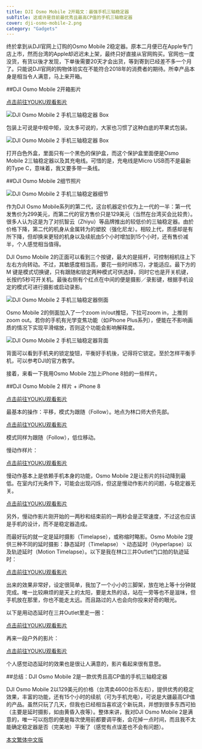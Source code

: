 ```yaml
---
title: DJI Osmo Mobile 2开箱文：最强手机三轴稳定器
subTitle: 这或许是目前最优秀且最高CP值的手机三轴稳定器
cover: dji-osmo-mobile-2.png
category: "Gadgets"
---
```

终於拿到从DJI官网上订购的Osmo Mobile 2稳定器。原本二月便已在Apple专门店上市，然而台湾的Apple却迟迟未上架，最终只好直接从官网购买。官网也一度没货，有货以後才发现，下单後需要20天才会出货，等到寄到已经差不多一个月了。只能说DJI官网的购物体验实在不能符合2018年的消费者的期待。所幸产品本身是相当令人满意，马上来开箱。
<!--more-->

##DJI Osmo Mobile 2开箱影片

[点击前往YOUKU观看影片](http://v.youku.com/v_show/id_XMzUxMTE4MTM3Mg==.html)

![DJI Osmo Mobile 2 手机三轴稳定器 Box](dji-osmo-mobile-2-gimbal.jpg)

包装上可说是中规中矩，没太多可说的，大家也习惯了这种白底的苹果式包装。


![DJI Osmo Mobile 2 手机三轴稳定器 Box](osmo-mobile-2-gimbal-box.png)

打开白色外盒，里面只有一个黑色的保护盒，而这个保护盒里面便是Osmo Mobile 2三轴稳定器以及其充电线。可惜的是，充电线是Micro USB而不是最新的Type C，意味着，我又要多带一条线。

##DJI Osmo Mobile 2细节照片

![DJI Osmo Mobile 2 手机三轴稳定器细节](dji-osmo-mobile-2-gimbal-front.jpg)

作为DJI Osmo Mobile系列的第二代，这台机器定价仅为上一代的一半：第一代发售价为299美元，而第二代的官方售价只是129美元（当然在台湾买会比较贵）。很多人认为这是为了对抗智云（Zhiyu）等品牌推出的较低价的三轴稳定器。由於价格下降，第二代的机身从金属转为的塑胶（强化尼龙）。相较上代，质感却是有所下降，但却换来更轻的机身以及续航由5个小时增加到15个小时，还有售价减半，个人感觉相当值得。

DJI Osmo Mobile 2的正面可以看到三个按键，最大的是摇杆，可控制相机往上下左右方向转动。不过，其敏感度相当高，要花一些时间练习，才能适应。最下方的 M 键是模式切换键，只有跟随和锁定两种模式可供选择，同时它也是开关机键，长按约5秒可开关机。最後右侧有个红点在中间的便是摄影／录影键，根据手机设定的模式可进行摄影或启动录影。

![DJI Osmo Mobile 2 手机三轴稳定器侧面](dji-osmo-mobile-2-gimbal-side.jpg)

Osmo Mobile 2的侧面加入了一个zoom in/out推钮，下拉可zoom in，上推则zoom out。若你的手机有光学变焦功能（如iPhone Plus系列），便能在不影响画质的情况下实现平滑缩放，否则这个功能会影响解释度。

![DJI Osmo Mobile 2 手机三轴稳定器背面](dji-osmo-mobile-2-gimbal-back.jpg)

背面可以看到手机夹的锁定旋钮，平衡好手机後，记得将它锁定。至於怎样平衡手机，可以参考DJI的官方教学。

接着，来看一下我用Osmo Mobile 2加上iPhone 8拍的一些样片。

##DJI Osmo Mobile 2 样片 + iPhone 8

[点击前往YOUKU观看影片](http://player.youku.com/embed/XMzUxMTE5MzA4OA==)

最基本的操作：平移，模式为跟随（Follow）。地点为林口师大侨先部。

[点击前往YOUKU观看影片](http://player.youku.com/embed/XMzUxMTIwMDYwMA==)

模式同样为跟随（Follow），低位移动。

慢动作样片：

[点击前往YOUKU观看影片](http://player.youku.com/embed/XMzUxMTIwMzI2OA==)

慢动作基本上是依赖手机本身的功能，Osmo Mobile 2是让影片的抖动降到最低。在室内灯光条件下，可能会出现闪烁，但这是慢动作影片的问题，与稳定器无关。

[点击前往YOUKU观看影片](http://player.youku.com/embed/XMzUxMTIxODgwNA==)

另外，慢动作影片刚开始的一两秒和结束前的一两秒会是正常速度，不过这也应该是手机的设计，而不是稳定器造成。

而最好玩的就一定是延时摄影（Timelapse），或称缩时略影。Osmo Mobile 2提供三种不同的延时摄影：静态延时（Timelapse）丶动态延时（Hyperlapse）以及轨迹延时（Motion Timelapse）。以下是我在林口三井Outlet门口拍的轨迹延时：

[点击前往YOUKU观看影片](http://player.youku.com/embed/XMzUxMTIyNDE1Ng==)

出来的效果非常好，设定很简单，我加了一个小小的三脚架，放在地上等十分钟就完成。唯一比较麻烦的是天上的太阳，要是太热的话，站在一旁等也不是滋味，但手机放在那里，你也不能走太远。而且路过的人也会向你投来好奇的眼光。

以下是用动态延时在三井Outlet里走一圈：

[点击前往YOUKU观看影片](http://player.youku.com/embed/XMzUxMTI1OTg2MA==)

再来一段户外的影片：

[点击前往YOUKU观看影片](http://player.youku.com/embed/XMzUxMTI1MDgzMg==)

个人感觉动态延时的效果也是很让人满意的，影片看起来很有意思。

##总结：DJI Osmo Mobile 2是一款优秀且高CP值的手机三轴稳定器

DJI Osmo Mobile 2以129美元的价格（台湾卖4600台币左右），提供优秀的稳定效果，丰富的功能，还有15个小时的续航（可为手机充电），可说是大疆最高CP值的产品。虽然只玩了几天，但我也已经相当喜欢这个新玩具，并想到很多东西可拍（主要是延时摄影，如由黄昏入夜等）。整体来讲，我对DJI Osmo Mobile 2是满意的，唯一可以抱怨的便是每次使用前都要调平衡，会花掉一点时间，而且我不太能确定稳定器是否（完美地）平衡了（感觉有点误差也不会有问题）。

[本文繁体中文版](https://nodejust.com/dji-osmo-mobile-2-gimbal-unbox/)
